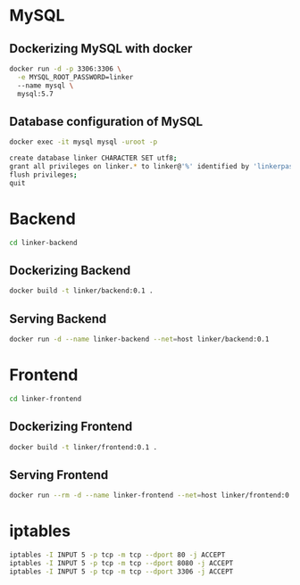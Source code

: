# MySQL

## Dockerizing MySQL with docker

```sh
docker run -d -p 3306:3306 \
  -e MYSQL_ROOT_PASSWORD=linker
  --name mysql \
  mysql:5.7
```

## Database configuration of MySQL

```sh
docker exec -it mysql mysql -uroot -p
```

```sh
create database linker CHARACTER SET utf8;
grant all privileges on linker.* to linker@'%' identified by 'linkerpassword';
flush privileges;
quit
```

# Backend

```sh
cd linker-backend
```

## Dockerizing Backend

```sh
docker build -t linker/backend:0.1 .
```

## Serving Backend

```sh
docker run -d --name linker-backend --net=host linker/backend:0.1
```

# Frontend

```sh
cd linker-frontend
```

## Dockerizing Frontend

```sh
docker build -t linker/frontend:0.1 .
```

## Serving Frontend

```sh
docker run --rm -d --name linker-frontend --net=host linker/frontend:0.1
```

# iptables
```sh
iptables -I INPUT 5 -p tcp -m tcp --dport 80 -j ACCEPT
iptables -I INPUT 5 -p tcp -m tcp --dport 8080 -j ACCEPT
iptables -I INPUT 5 -p tcp -m tcp --dport 3306 -j ACCEPT
```
